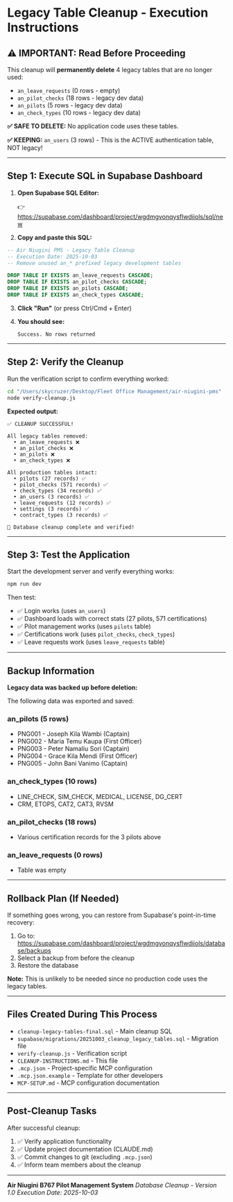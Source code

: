 # Legacy Table Cleanup - Execution Instructions

## ⚠️ IMPORTANT: Read Before Proceeding

This cleanup will **permanently delete** 4 legacy tables that are no longer used:
- `an_leave_requests` (0 rows - empty)
- `an_pilot_checks` (18 rows - legacy dev data)
- `an_pilots` (5 rows - legacy dev data)
- `an_check_types` (10 rows - legacy dev data)

**✅ SAFE TO DELETE:** No application code uses these tables.

**✅ KEEPING:** `an_users` (3 rows) - This is the ACTIVE authentication table, NOT legacy!

---

## Step 1: Execute SQL in Supabase Dashboard

1. **Open Supabase SQL Editor:**

   👉 https://supabase.com/dashboard/project/wgdmgvonqysflwdiiols/sql/new

2. **Copy and paste this SQL:**

```sql
-- Air Niugini PMS - Legacy Table Cleanup
-- Execution Date: 2025-10-03
-- Remove unused an_* prefixed legacy development tables

DROP TABLE IF EXISTS an_leave_requests CASCADE;
DROP TABLE IF EXISTS an_pilot_checks CASCADE;
DROP TABLE IF EXISTS an_pilots CASCADE;
DROP TABLE IF EXISTS an_check_types CASCADE;
```

3. **Click "Run"** (or press Ctrl/Cmd + Enter)

4. **You should see:**
   ```
   Success. No rows returned
   ```

---

## Step 2: Verify the Cleanup

Run the verification script to confirm everything worked:

```bash
cd "/Users/skycruzer/Desktop/Fleet Office Management/air-niugini-pms"
node verify-cleanup.js
```

**Expected output:**
```
✅ CLEANUP SUCCESSFUL!

All legacy tables removed:
  • an_leave_requests ❌
  • an_pilot_checks ❌
  • an_pilots ❌
  • an_check_types ❌

All production tables intact:
  • pilots (27 records) ✅
  • pilot_checks (571 records) ✅
  • check_types (34 records) ✅
  • an_users (3 records) ✅
  • leave_requests (12 records) ✅
  • settings (3 records) ✅
  • contract_types (3 records) ✅

🎉 Database cleanup complete and verified!
```

---

## Step 3: Test the Application

Start the development server and verify everything works:

```bash
npm run dev
```

Then test:
- ✅ Login works (uses `an_users`)
- ✅ Dashboard loads with correct stats (27 pilots, 571 certifications)
- ✅ Pilot management works (uses `pilots` table)
- ✅ Certifications work (uses `pilot_checks`, `check_types`)
- ✅ Leave requests work (uses `leave_requests` table)

---

## Backup Information

**Legacy data was backed up before deletion:**

The following data was exported and saved:

### an_pilots (5 rows)
- PNG001 - Joseph Kila Wambi (Captain)
- PNG002 - Maria Temu Kaupa (First Officer)
- PNG003 - Peter Namaliu Sori (Captain)
- PNG004 - Grace Kila Mendi (First Officer)
- PNG005 - John Bani Vanimo (Captain)

### an_check_types (10 rows)
- LINE_CHECK, SIM_CHECK, MEDICAL, LICENSE, DG_CERT
- CRM, ETOPS, CAT2, CAT3, RVSM

### an_pilot_checks (18 rows)
- Various certification records for the 3 pilots above

### an_leave_requests (0 rows)
- Table was empty

---

## Rollback Plan (If Needed)

If something goes wrong, you can restore from Supabase's point-in-time recovery:

1. Go to: https://supabase.com/dashboard/project/wgdmgvonqysflwdiiols/database/backups
2. Select a backup from before the cleanup
3. Restore the database

**Note:** This is unlikely to be needed since no production code uses the legacy tables.

---

## Files Created During This Process

- `cleanup-legacy-tables-final.sql` - Main cleanup SQL
- `supabase/migrations/20251003_cleanup_legacy_tables.sql` - Migration file
- `verify-cleanup.js` - Verification script
- `CLEANUP-INSTRUCTIONS.md` - This file
- `.mcp.json` - Project-specific MCP configuration
- `.mcp.json.example` - Template for other developers
- `MCP-SETUP.md` - MCP configuration documentation

---

## Post-Cleanup Tasks

After successful cleanup:

1. ✅ Verify application functionality
2. ✅ Update project documentation (CLAUDE.md)
3. ✅ Commit changes to git (excluding `.mcp.json`)
4. ✅ Inform team members about the cleanup

---

**Air Niugini B767 Pilot Management System**
*Database Cleanup - Version 1.0*
*Execution Date: 2025-10-03*
